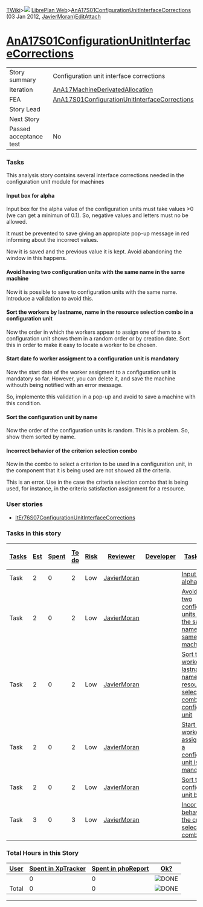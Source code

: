 [TWiki](Main_WebHome)&gt;![](/twiki/pub/TWiki/TWikiDocGraphics/web-bg-small.gif) [LibrePlan Web](LibrePlan_WebHome)&gt;[AnA17S01ConfigurationUnitInterfaceCorrections](LibrePlan_AnA17S01ConfigurationUnitInterfaceCorrections "Topic revision: 3 (03 Jan 2012 - 18:17:30)") (03 Jan 2012, [JavierMoran](Main_JavierMoran))[Edit](LibrePlan_AnA17S01ConfigurationUnitInterfaceCorrections?t=1520343616 "Edit this topic text")[Attach](/twiki/bin/attach/LibrePlan/AnA17S01ConfigurationUnitInterfaceCorrections "Attach an image or document to this topic")  

 [AnA17S01ConfigurationUnitInterfaceCorrections](LibrePlan_AnA17S01ConfigurationUnitInterfaceCorrections)
=========================================================================================================

|                        |                                                                                                          |
|------------------------|----------------------------------------------------------------------------------------------------------|
| Story summary          | Configuration unit interface corrections                                                                 |
| Iteration              | [AnA17MachineDerivatedAllocation](LibrePlan_AnA17MachineDerivatedAllocation)                             |
| FEA                    | [AnA17S01ConfigurationUnitInterfaceCorrections](LibrePlan_AnA17S01ConfigurationUnitInterfaceCorrections) |
| Story Lead             |                                                                                                          |
| Next Story             |                                                                                                          |
| Passed acceptance test | No                                                                                                       |

###  Tasks

This analysis story contains several interface corrections needed in the configuration unit module for machines

####  Input box for alpha

Input box for the alpha value of the configuration units must take values &gt;0 (we can get a minimun of 0.1). So, negative values and letters must no be allowed.

It must be prevented to save giving an appropiate pop-up message in red informing about the incorrect values.

Now it is saved and the previous value it is kept. Avoid abandoning the window in this happens.

####  Avoid having two configuration units with the same name in the same machine

Now it is possible to save to configuration units with the same name. Introduce a validation to avoid this.

####  Sort the workers by lastname, name in the resource selection combo in a configuration unit

Now the order in which the workers appear to assign one of them to a configuration unit shows them in a random order or by creation date. Sort this in order to make it easy to locate a worker to be chosen.

####  Start date fo worker assigment to a configuration unit is mandatory

Now the start date of the worker assigment to a configuration unit is mandatory so far. However, you can delete it, and save the machine withouth being notified with an error message.

So, implemente this validation in a pop-up and avoid to save a machine with this condition.

####  Sort the configuration unit by name

Now the order of the configuration units is random. This is a problem. So, show them sorted by name.

####  Incorrect behavior of the criterion selection combo

Now in the combo to select a criterion to be used in a configuration unit, in the component that it is being used are not showed all the criteria.

This is an error. Use in the case the criteria selection combo that is being used, for instance, in the criteria satisfaction assignment for a resource.

###  User stories

-   [ItEr76S07ConfigurationUnitInterfaceCorrections](LibrePlan_ItEr76S07ConfigurationUnitInterfaceCorrections)

###  Tasks in this story

| [Tasks](LibrePlan_AnA17S01ConfigurationUnitInterfaceCorrections?sortcol=0;table=2;up=0#sorted_table "Sort by this column") | [Est](LibrePlan_AnA17S01ConfigurationUnitInterfaceCorrections?sortcol=1;table=2;up=0#sorted_table "Sort by this column") | [Spent](LibrePlan_AnA17S01ConfigurationUnitInterfaceCorrections?sortcol=2;table=2;up=0#sorted_table "Sort by this column") | [To do](LibrePlan_AnA17S01ConfigurationUnitInterfaceCorrections?sortcol=3;table=2;up=0#sorted_table "Sort by this column") | [Risk](LibrePlan_AnA17S01ConfigurationUnitInterfaceCorrections?sortcol=4;table=2;up=0#sorted_table "Sort by this column") | [Reviewer](LibrePlan_AnA17S01ConfigurationUnitInterfaceCorrections?sortcol=5;table=2;up=0#sorted_table "Sort by this column") | [Developer](LibrePlan_AnA17S01ConfigurationUnitInterfaceCorrections?sortcol=6;table=2;up=0#sorted_table "Sort by this column") | [Task Name](LibrePlan_AnA17S01ConfigurationUnitInterfaceCorrections?sortcol=7;table=2;up=0#sorted_table "Sort by this column")                              | [Start Date](LibrePlan_AnA17S01ConfigurationUnitInterfaceCorrections?sortcol=8;table=2;up=0#sorted_table "Sort by this column") | [Est End Date](LibrePlan_AnA17S01ConfigurationUnitInterfaceCorrections?sortcol=9;table=2;up=0#sorted_table "Sort by this column") | [End Date](LibrePlan_AnA17S01ConfigurationUnitInterfaceCorrections?sortcol=10;table=2;up=0#sorted_table "Sort by this column") |
|----------------------------------------------------------------------------------------------------------------------------|--------------------------------------------------------------------------------------------------------------------------|----------------------------------------------------------------------------------------------------------------------------|----------------------------------------------------------------------------------------------------------------------------|---------------------------------------------------------------------------------------------------------------------------|-------------------------------------------------------------------------------------------------------------------------------|--------------------------------------------------------------------------------------------------------------------------------|-------------------------------------------------------------------------------------------------------------------------------------------------------------|---------------------------------------------------------------------------------------------------------------------------------|-----------------------------------------------------------------------------------------------------------------------------------|--------------------------------------------------------------------------------------------------------------------------------|
| Task                                                                                                                       | 2                                                                                                                        | 0                                                                                                                          | 2                                                                                                                          | Low                                                                                                                       | [JavierMoran](Main_JavierMoran)                                                                                               |                                                                                                                                | [Input box for alpha](LibrePlan_AnA17S01ConfigurationUnitInterfaceCorrections#TasK1)                                                                        |                                                                                                                                 |                                                                                                                                   |                                                                                                                                |
| Task                                                                                                                       | 2                                                                                                                        | 0                                                                                                                          | 2                                                                                                                          | Low                                                                                                                       | [JavierMoran](Main_JavierMoran)                                                                                               |                                                                                                                                | [Avoid having two configuration units with the same name in the same machine](LibrePlan_AnA17S01ConfigurationUnitInterfaceCorrections#TasK2)                |                                                                                                                                 |                                                                                                                                   |                                                                                                                                |
| Task                                                                                                                       | 2                                                                                                                        | 0                                                                                                                          | 2                                                                                                                          | Low                                                                                                                       | [JavierMoran](Main_JavierMoran)                                                                                               |                                                                                                                                | [Sort the workers by lastname, name in the resource selection combo in a configuration unit](LibrePlan_AnA17S01ConfigurationUnitInterfaceCorrections#TasK3) |                                                                                                                                 |                                                                                                                                   |                                                                                                                                |
| Task                                                                                                                       | 2                                                                                                                        | 0                                                                                                                          | 2                                                                                                                          | Low                                                                                                                       | [JavierMoran](Main_JavierMoran)                                                                                               |                                                                                                                                | [Start date fo worker assigment to a configuration unit is mandatory](LibrePlan_AnA17S01ConfigurationUnitInterfaceCorrections#TasK4)                        |                                                                                                                                 |                                                                                                                                   |                                                                                                                                |
| Task                                                                                                                       | 2                                                                                                                        | 0                                                                                                                          | 2                                                                                                                          | Low                                                                                                                       | [JavierMoran](Main_JavierMoran)                                                                                               |                                                                                                                                | [Sort the configuration unit by name](LibrePlan_AnA17S01ConfigurationUnitInterfaceCorrections#TasK5)                                                        |                                                                                                                                 |                                                                                                                                   |                                                                                                                                |
| Task                                                                                                                       | 3                                                                                                                        | 0                                                                                                                          | 3                                                                                                                          | Low                                                                                                                       | [JavierMoran](Main_JavierMoran)                                                                                               |                                                                                                                                | [Incorrect behavior of the criterion selection combo](LibrePlan_AnA17S01ConfigurationUnitInterfaceCorrections#TasK6)                                        |                                                                                                                                 |                                                                                                                                   |                                                                                                                                |

###  Total Hours in this Story

| [User](LibrePlan_AnA17S01ConfigurationUnitInterfaceCorrections?sortcol=0;table=3;up=0#sorted_table "Sort by this column") | [Spent in XpTracker](LibrePlan_AnA17S01ConfigurationUnitInterfaceCorrections?sortcol=1;table=3;up=0#sorted_table "Sort by this column") | [Spent in phpReport](LibrePlan_AnA17S01ConfigurationUnitInterfaceCorrections?sortcol=2;table=3;up=0#sorted_table "Sort by this column") | [Ok?](LibrePlan_AnA17S01ConfigurationUnitInterfaceCorrections?sortcol=3;table=3;up=0#sorted_table "Sort by this column") |
|---------------------------------------------------------------------------------------------------------------------------|-----------------------------------------------------------------------------------------------------------------------------------------|-----------------------------------------------------------------------------------------------------------------------------------------|--------------------------------------------------------------------------------------------------------------------------|
|                                                                                                                           | 0                                                                                                                                       | 0                                                                                                                                       | ![DONE](/twiki/pub/TWiki/TWikiDocGraphics/choice-yes.gif "DONE")                                                         |
| Total                                                                                                                     | 0                                                                                                                                       | 0                                                                                                                                       | ![DONE](/twiki/pub/TWiki/TWikiDocGraphics/choice-yes.gif "DONE")                                                         |

------------------------------------------------------------------------

